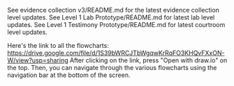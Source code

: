 See evidence collection v3/README.md for the latest evidence collection level updates. See Level 1 Lab Prototype/README.md for latest lab level updates. See Level 1 Testimony Prototype/README.md for latest courtroom level updates.

Here's the link to all the flowcharts: https://drive.google.com/file/d/1S39bWRCJTbWgqwKrRqFO3KHQvFXxON-W/view?usp=sharing
After clicking on the link, press "Open with draw.io" on the top. Then, you can navigate through the various flowcharts using the navigation bar at the bottom of the screen.
